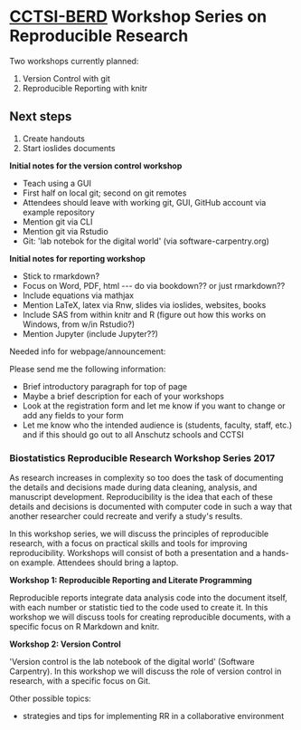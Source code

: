 # [CCTSI-BERD](http://www.ucdenver.edu/research/CCTSI/programs-services/berd/Pages/default.aspx) Workshop Series on Reproducible Research 

Two workshops currently planned:

1. Version Control with git
2. Reproducible Reporting with knitr


## Next steps

1. Create handouts 
1. Start ioslides documents
 

**Initial notes for the version control workshop**
- Teach using a GUI
- First half on local git; second on git remotes
- Attendees should leave with working git, GUI, GitHub account via example repository
- Mention git via CLI
- Mention git via Rstudio
- Git: 'lab notebok for the digital world' (via software-carpentry.org)

**Initial notes for reporting workshop**
- Stick to rmarkdown? 
- Focus on Word, PDF, html  --- do via bookdown?? or just rmarkdown??
- Include equations via mathjax
- Mention LaTeX, latex via Rnw, slides via ioslides, websites, books 
- Include SAS from within knitr and R (figure out how this works on Windows, from w/in Rstudio?)
- Mention Jupyter (include Jupyter??)




Needed info for webpage/announcement:
 
Please send me the following information:
- Brief introductory paragraph for top of page
- Maybe a brief description for each of your workshops
- Look at the registration form and let me know if you want to change or add any fields to your form
- Let me know who the intended audience is (students, faculty, staff, etc.) and if this should go out to all Anschutz schools and CCTSI


### Biostatistics Reproducible Research Workshop Series 2017

As research increases in complexity so too does the task of documenting the details and decisions made during data cleaning, analysis, and manuscript development. Reproducibility is the idea that each of these details and decisions is documented with computer code in such a way that another researcher could recreate and verify a study's results. 

In this workshop series, we will discuss the principles of reproducible research, with a focus on practical skills and tools for improving reproducibility.  Workshops will consist of both a presentation and a hands-on example.  Attendees should bring a laptop.


**Workshop 1: Reproducible Reporting and Literate Programming**

Reproducible reports integrate data analysis code into the document itself, with each number or statistic tied to the code used to create it. In this workshop we will discuss tools for creating reproducible documents, with a specific focus on R Markdown and knitr.  

**Workshop 2: Version Control**

'Version control is the lab notebook of the digital world' (Software Carpentry). In this workshop we will discuss the role of version control in research, with a specific focus on Git. 







Other possible topics:
- strategies and tips for implementing RR in a collaborative environment



